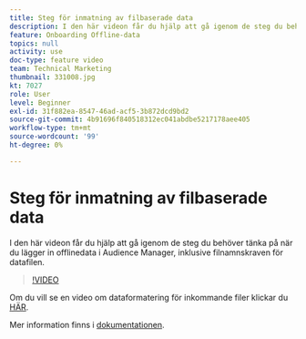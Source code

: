 ```yaml
---
title: Steg för inmatning av filbaserade data
description: I den här videon får du hjälp att gå igenom de steg du behöver tänka på när du lägger in offlinedata i Audience Manager, inklusive filnamnskraven för datafilen.
feature: Onboarding Offline-data
topics: null
activity: use
doc-type: feature video
team: Technical Marketing
thumbnail: 331008.jpg
kt: 7027
role: User
level: Beginner
exl-id: 31f882ea-8547-46ad-acf5-3b872dcd9bd2
source-git-commit: 4b91696f840518312ec041abdbe5217178aee405
workflow-type: tm+mt
source-wordcount: '99'
ht-degree: 0%

---
```


# Steg för inmatning av filbaserade data

I den här videon får du hjälp att gå igenom de steg du behöver tänka på när du lägger in offlinedata i Audience Manager, inklusive filnamnskraven för datafilen.

>[!VIDEO](https://video.tv.adobe.com/v/331008/?quality=12&learn=on)

Om du vill se en video om dataformatering för inkommande filer klickar du [HÄR](formatting-and-ingesting-file-based-data.md).

Mer information finns i [dokumentationen](https://experienceleague.adobe.com/docs/audience-manager/user-guide/implementation-integration-guides/sending-audience-data/batch-data-transfer-process/inbound-s3-filenames.html).
